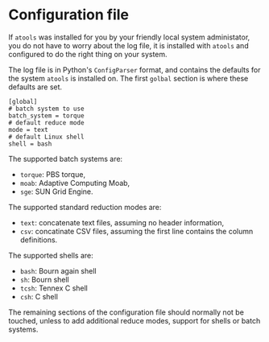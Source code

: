 # Configuration file

If `atools` was installed for you by your friendly local system
administator, you do not have to worry about the log file, it is installed
with `atools` and configured to do the right thing on your system.

The log file is in Python's `ConfigParser` format, and contains the
defaults for the system `atools` is installed on.  The first `golbal`
section is where these defaults are set.
```
[global]
# batch system to use
batch_system = torque
# default reduce mode
mode = text
# default Linux shell
shell = bash
````

The supported batch systems are:

* `torque`: PBS torque,
* `moab`: Adaptive Computing Moab,
* `sge`: SUN Grid Engine.

The supported standard reduction modes are:

* `text`: concatenate text files, assuming no header information,
* `csv`: concatinate CSV files, assuming the first line contains the
    column definitions.

The supported shells are:

* `bash`: Bourn again shell
* `sh`: Bourn shell
* `tcsh`: Tennex C shell
* `csh`: C shell

The remaining sections of the configuration file should normally not be
touched, unless to add additional reduce modes, support for shells or
batch systems.
